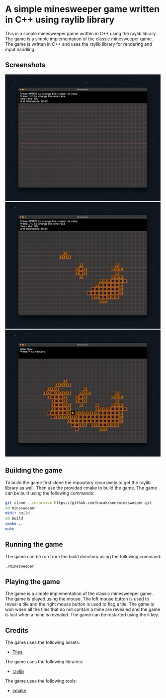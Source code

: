 # A simple minesweeper game written in C++ using raylib library

This is a simple minesweeper game written in C++ using the raylib library. The game is a simple implementation of the classic minesweeper game. The game is written in C++ and uses the raylib library for rendering and input handling.

## Screenshots

<img src="screenshots/1.png" width="500">
<img src="screenshots/2.png" width="500">
<img src="screenshots/3.png" width="500">

## Building the game

To build the game first clone the repository recursively to get the raylib library as well. Then use the provided cmake to build the game. The game can be built using the following commands:

```sh
git clone --recursive https://github.com/burakssen/minesweeper.git
cd minesweeper
mkdir build
cd build
cmake ..
make
```

## Running the game

The game can be run from the build directory using the following command:

```sh
./minesweeper
```

## Playing the game

The game is a simple implementation of the classic minesweeper game. The game is played using the mouse. The left mouse button is used to reveal a tile and the right mouse button is used to flag a tile. The game is won when all the tiles that do not contain a mine are revealed and the game is lost when a mine is revealed. The game can be restarted using the `R` key.

## Credits

The game uses the following assets:

- [Tiles](https://kia.itch.io/16x16-tileset-for-minesweeper)

The game uses the following libraries:

- [raylib](https://www.raylib.com/)

The game uses the following tools:

- [cmake](https://cmake.org/)
